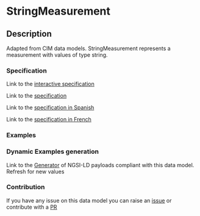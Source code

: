 # StringMeasurement

## Description 

Adapted from CIM data models. StringMeasurement represents a measurement with values of type string.
### Specification

Link to the [interactive specification](https://swagger.lab.fiware.org/?url=https://smart-data-models.github.io/dataModel.EnergyCIM/StringMeasurement/swagger.yaml)

Link to the [specification](https://smart-data-models.github.io/dataModel.EnergyCIM/StringMeasurement/doc/spec.md)

Link to the [specification in Spanish](https://smart-data-models.github.io/dataModel.EnergyCIM/StringMeasurement/doc/spec_ES.md)

Link to the [specification in French](https://smart-data-models.github.io/dataModel.EnergyCIM/StringMeasurement/doc/spec_FR.md)
### Examples
### Dynamic Examples generation

Link to the [Generator](https://smartdatamodels.org/extra/ngsi-ld_generator_v0.91.php?schemaUrl=https://raw.githubusercontent.com/smart-data-models/dataModel.EnergyCIM/master/StringMeasurement/schema.json&email=info@smartdatamodels.org) of NGSI-LD payloads compliant with this data model. Refresh for new values
### Contribution

 If you have any issue on this data model you can raise an [issue](https://github.com/smart-data-models/dataModel.EnergyCIM/issues)  or contribute with a [PR](https://github.com/smart-data-models/dataModel.EnergyCIM/pulls)